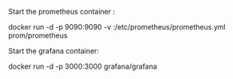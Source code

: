 Start the prometheus container : 

docker run -d -p 9090:9090 -v <absolutepathtoyourprometheusfile>:/etc/prometheus/prometheus.yml prom/prometheus

Start the grafana container: 

docker run -d -p 3000:3000 grafana/grafana
